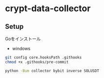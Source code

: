 # crypt-data-collector

## Setup

Goをインストール
- windows

```bash
git config core.hooksPath .githooks
chmod +x .githooks/pre-commit
```


```bash
python -Bum collector bybit inverse SOLUSDT
```